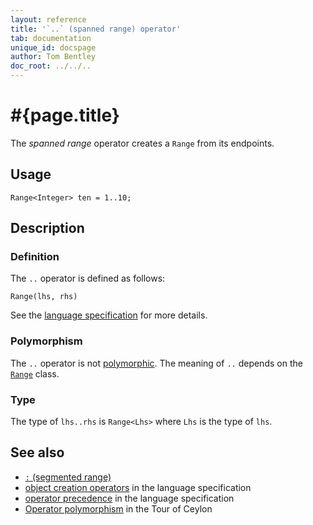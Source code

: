 ```yaml
---
layout: reference
title: '`..` (spanned range) operator'
tab: documentation
unique_id: docspage
author: Tom Bentley
doc_root: ../../..
---
```


# #{page.title}

The *spanned range* operator creates a `Range` from its endpoints.

## Usage 

<!-- try: -->
    Range<Integer> ten = 1..10;

## Description


### Definition

The `..` operator is defined as follows:

<!-- check:none -->
<!-- try: -->
    Range(lhs, rhs)

See the [language specification](#{site.urls.spec_current}#constructors) for 
more details.

### Polymorphism

The `..` operator is not [polymorphic](#{page.doc_root}/reference/operator/operator-polymorphism). 
The meaning of `..` depends on the 
[`Range`](#{site.urls.apidoc_current}/Range.type.html) 
class.

### Type

The type of `lhs..rhs` is `Range<Lhs>` where `Lhs` is the type of `lhs`.

## See also

* [`:` (segmented range)](../segmented-range)
* [object creation operators](#{site.urls.spec_current}#constructors) in the 
  language specification
* [operator precedence](#{site.urls.spec_current}#operatorprecedence) in the 
  language specification
* [Operator polymorphism](#{page.doc_root}/tour/language-module/#operator_polymorphism) 
  in the Tour of Ceylon

